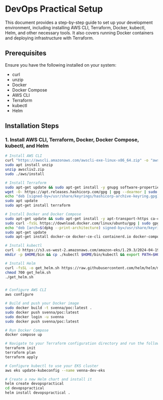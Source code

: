 # DevOps Practical Setup

This document provides a step-by-step guide to set up your development environment, including installing AWS CLI, Terraform, Docker, kubectl, Helm, and other necessary tools. It also covers running Docker containers and deploying infrastructure with Terraform.

## Prerequisites

Ensure you have the following installed on your system:
- curl
- unzip
- Docker
- Docker Compose
- AWS CLI
- Terraform
- kubectl
- Helm

## Installation Steps

### 1. Install AWS CLI, Terraform, Docker, Docker Compose, kubectl, and Helm

```bash
# Install AWS CLI
curl "https://awscli.amazonaws.com/awscli-exe-linux-x86_64.zip" -o "awscliv2.zip"
sudo apt install unzip
unzip awscliv2.zip
sudo ./aws/install

# Install Terraform
sudo apt-get update && sudo apt-get install -y gnupg software-properties-common
wget -O- https://apt.releases.hashicorp.com/gpg | gpg --dearmor | sudo tee /usr/share/keyrings/hashicorp-archive-keyring.gpg > /dev/null
echo "deb [signed-by=/usr/share/keyrings/hashicorp-archive-keyring.gpg] https://apt.releases.hashicorp.com $(lsb_release -cs) main" | sudo tee /etc/apt/sources.list.d/hashicorp.list
sudo apt update
sudo apt-get install terraform

# Install Docker and Docker Compose
sudo apt-get update && sudo apt-get install -y apt-transport-https ca-certificates curl software-properties-common
sudo curl -fsSL https://download.docker.com/linux/ubuntu/gpg | sudo gpg --dearmor -o /usr/share/keyrings/docker-archive-keyring.gpg
echo "deb [arch=$(dpkg --print-architecture) signed-by=/usr/share/keyrings/docker-archive-keyring.gpg] https://download.docker.com/linux/ubuntu $(lsb_release -cs) stable" | sudo tee /etc/apt/sources.list.d/docker.list > /dev/null
sudo apt-get update
sudo apt-get install docker-ce docker-ce-cli containerd.io docker-compose

# Install kubectl
curl -O https://s3.us-west-2.amazonaws.com/amazon-eks/1.29.3/2024-04-19/bin/linux/amd64/kubectl
mkdir -p $HOME/bin && cp ./kubectl $HOME/bin/kubectl && export PATH=$HOME/bin:$PATH

# Install Helm
curl -fsSL -o get_helm.sh https://raw.githubusercontent.com/helm/helm/main/scripts/get-helm-3
chmod 700 get_helm.sh
./get_helm.sh


# Configure AWS CLI
aws configure

# Build and push your Docker image
sudo docker build -t svenna/poc:latest .
sudo docker push svenna/poc:latest
sudo docker login -u svenna
sudo docker push svenna/poc:latest

# Run Docker Compose
docker compose up

# Navigate to your Terraform configuration directory and run the following commands
terraform init
terraform plan
terraform apply

# Configure kubectl to use your EKS cluster
aws eks update-kubeconfig --name venna-dev-eks

# Create a new Helm chart and install it
helm create devopspractical
cd devopspractical
helm install devopspractical .

